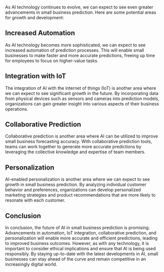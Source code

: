 
As AI technology continues to evolve, we can expect to see even greater advancements in small business prediction. Here are some potential areas for growth and development:

Increased Automation
--------------------

As AI technology becomes more sophisticated, we can expect to see increased automation of prediction processes. This will enable small businesses to make faster and more accurate predictions, freeing up time for employees to focus on higher-value tasks.

Integration with IoT
--------------------

The integration of AI with the internet of things (IoT) is another area where we can expect to see significant growth in the future. By incorporating data from physical devices such as sensors and cameras into prediction models, organizations can gain greater insight into various aspects of their business operations.

Collaborative Prediction
------------------------

Collaborative prediction is another area where AI can be utilized to improve small business forecasting accuracy. With collaborative prediction tools, teams can work together to generate more accurate predictions by leveraging the collective knowledge and expertise of team members.

Personalization
---------------

AI-enabled personalization is another area where we can expect to see growth in small business prediction. By analyzing individual customer behavior and preferences, organizations can develop personalized marketing strategies and product recommendations that are more likely to resonate with each customer.

Conclusion
----------

In conclusion, the future of AI in small business prediction is promising. Advancements in automation, IoT integration, collaborative prediction, and personalization will enable more accurate and efficient predictions, leading to improved business outcomes. However, as with any technology, it is important to consider ethical implications and ensure that AI is being used responsibly. By staying up-to-date with the latest developments in AI, small businesses can stay ahead of the curve and remain competitive in an increasingly digital world.
